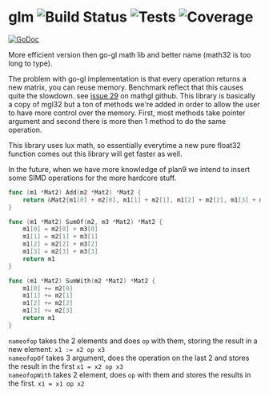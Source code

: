 # glm ![Build Status](http://jenkins.hydroflame.net/job/glm/lastBuild/artifact/status.svg) ![Tests](http://jenkins.hydroflame.net/job/glm/lastBuild/artifact/tests.svg) ![Coverage](http://jenkins.hydroflame.net/job/glm/lastBuild/artifact/coverage.svg)
[![GoDoc](https://godoc.org/github.com/luxengine/glm?status.svg)](https://godoc.org/github.com/luxengine/glm)

More efficient version then go-gl math lib and better name (math32 is too long to type).

The problem with go-gl implementation is that every operation returns a new matrix, you can reuse memory. Benchmark reflect that this causes quite the slowdown. see [issue 29](https://github.com/go-gl/mathgl/issues/29) on mathgl github. This library is basically a copy of mgl32 but a ton of methods we're added in order to allow the user to have more control over the memory. First, most methods take pointer argument and second there is more then 1 method to do the same operation.

This library uses lux math, so essentially everytime a new pure float32 function comes out this library will get faster as well. 

In the future, when we have more knowledge of plan9 we intend to insert some SIMD operations for the more hardcore stuff.
```Go
func (m1 *Mat2) Add(m2 *Mat2) *Mat2 {
	return &Mat2{m1[0] + m2[0], m1[1] + m2[1], m1[2] + m2[2], m1[3] + m2[3]}
}

func (m1 *Mat2) SumOf(m2, m3 *Mat2) *Mat2 {
	m1[0] = m2[0] + m3[0]
	m1[1] = m2[1] + m3[1]
	m1[2] = m2[2] + m3[2]
	m1[3] = m2[3] + m3[3]
	return m1
}

func (m1 *Mat2) SumWith(m2 *Mat2) *Mat2 {
	m1[0] += m2[0]
	m1[1] += m2[1]
	m1[2] += m2[2]
	m1[3] += m2[3]
	return m1
}
```

`nameofop` takes the 2 elements and does `op` with them, storing the result in a new element. `x1 := x2 op x3`  
`nameofopOf` takes 3 argument, does the operation on the last 2 and stores the result in the first `x1 = x2 op x3`  
`nameofopWith` takes 2 element, does `op` with them and stores the results in the first. `x1 = x1 op x2`

